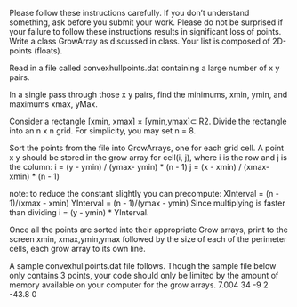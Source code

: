 Please follow these instructions carefully.  If you don’t understand something, ask before you submit your work.  Please do not be surprised if your failure to follow these instructions results in significant loss of points.
Write a class GrowArray as discussed in class.  Your list is composed of 2D-points (floats). 


Read in a file called convexhullpoints.dat containing a large number of x y pairs. 


In a single pass through those x y pairs, find the minimums, xmin, ymin, and maximums xmax, yMax.


Consider a rectangle  [xmin, xmax] × [ymin,ymax]⊂ R2.  Divide the rectangle into an n x n grid. For simplicity, you may set n = 8.


Sort the points from the file into GrowArrays, one for each grid cell.  A point x y should be stored in the grow array for cell(i, j), where i is the row and j is the column:
i = (y - ymin)  / (ymax- ymin) * (n - 1)
j = (x - xmin) / (xmax- xmin) * (n - 1)

note: to reduce the constant slightly you can precompute:
XInterval  = (n - 1)/(xmax - xmin)
YInterval = (n - 1)/(ymax - ymin)
Since multiplying is faster than dividing i = (y - ymin) * YInterval.


Once all the points are sorted into their appropriate Grow arrays, print to the screen 
xmin, xmax,ymin,ymax followed by the size of each of the perimeter cells, each grow array to its own line. 
 
A sample convexhullpoints.dat file follows.  Though the sample file below only contains 3 points, your code should only be limited by the amount of memory available on your computer for the grow arrays.
7.004 34 -9 2 -43.8 0 
